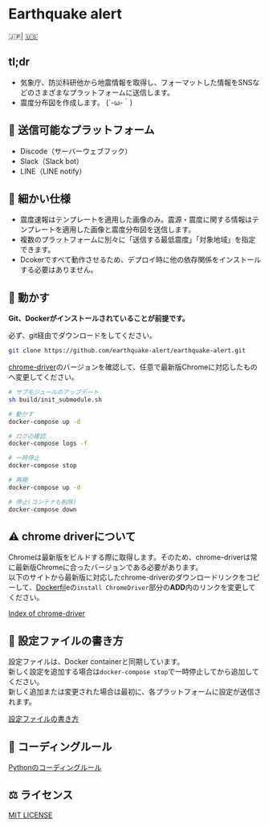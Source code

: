 # Earthquake alert

🇯🇵| [🇺🇸](documents/README_en.md)

## tl;dr

- 気象庁、防災科研他から地震情報を取得し、フォーマットした情報をSNSなどのさまざまなプラットフォームに送信します。
- 震度分布図を作成します。 (´-ω-｀)

## 📢 送信可能なプラットフォーム

- Discode（サーバーウェブフック）
- Slack（Slack bot）
- LINE（LINE notify）

## 💬 細かい仕様

- 震度速報はテンプレートを適用した画像のみ。震源・震度に関する情報はテンプレートを適用した画像と震度分布図を送信します。
- 複数のプラットフォームに別々に「送信する最低震度」「対象地域」を指定できます。
- Dcokerですべて動作させるため、デプロイ時に他の依存関係をインストールする必要はありません。

## 🚀 動かす

**Git、Dockerがインストールされていることが前提です。**

必ず、git経由でダウンロードをしてください。

```bash
git clone https://github.com/earthquake-alert/earthquake-alert.git
```

[chrome-driver](#-chrome-driverについて)のバージョンを確認して、任意で最新版Chromeに対応したものへ変更してください。

```bash
# サブモジュールのアップデート
sh build/init_submodule.sh

# 動かす
docker-compose up -d

# ログの確認
docker-compose logs -f

# 一時停止
docker-compose stop

# 再開
docker-compose up -d

# 停止(コンテナも削除)
docker-compose down
```

## ⚠ chrome driverについて

Chromeは最新版をビルドする際に取得します。そのため、chrome-driverは常に最新版Chromeに合ったバージョンである必要があります。\
以下のサイトから最新版に対応したchrome-driverのダウンロードリンクをコピーして、[Dockerfil](./Dockerfile)eの`install ChromeDriver`部分の**ADD**内のリンクを変更してください。

[Index of chrome-driver](https://chromedriver.storage.googleapis.com/index.html)

## 📝 設定ファイルの書き方

設定ファイルは、Docker containerと同期しています。\
新しく設定を追加する場合は`docker-compose stop`で一時停止してから追加してください。\
新しく追加または変更された場合は最初に、各プラットフォームに設定が送信されます。

[設定ファイルの書き方](documents/hou_to_setting.md)

## 🔰 コーディングルール

[Pythonのコーディングルール](documents/python_rule.md)

## ⚖ ライセンス

[MIT LICENSE](LICENSE)

